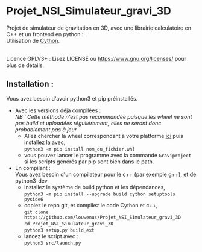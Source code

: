 # Projet_NSI_Simulateur_gravi_3D

Projet de simulateur de gravitation en 3D, avec une librairie calculatoire en C++ et un frontend en python :<br/>
Utilisation de [Cython](https://github.com/cython/cython).<br/><br/>

Licence GPLV3+ :
Lisez LICENSE ou https://www.gnu.org/licenses/ pour plus de détails.

## Installation :<br/>
Vous avez besoin d'avoir python3 et pip préinstallés.
- Avec les versions déjà compilées :<br/>
  *NB : Cette méthode n'est pas recommandée puisque les wheel ne sont pas build et uploadées régulièrement, elles ne seront donc probablement pas à jour.*
  - Allez chercher la wheel correspondant à votre platforme [ici](https://mwaserv.hd.free.fr/downloads/graviproject/) puis installez la avec,<br/>
  `python3 -m pip install nom_du_fichier.whl`<br/>
  - vous pouvez lancer le programme avec la commande `Graviproject` si les scripts générés par pip sont bien dans le path.
- En compilant :<br/>
  Vous avez besoin d'un compilateur pour le c++ (par exemple g++), et de python3-dev.
  - Installez le système de build python et les dépendances,<br/>
  `python3 -m pip install --upgrade build cython setuptools pyside6`<br/>
  - copiez le repo git, et compilez le code Cython et c++,<br/>
  `git clone https://github.com/louwenus/Projet_NSI_Simulateur_gravi_3D`<br/>
  `cd Projet_NSI_Simulateur_gravi_3D`<br/>
  `python3 setup.py build_ext`<br/>
  - lancez le script avec : <br/>
  `python3 src/launch.py`